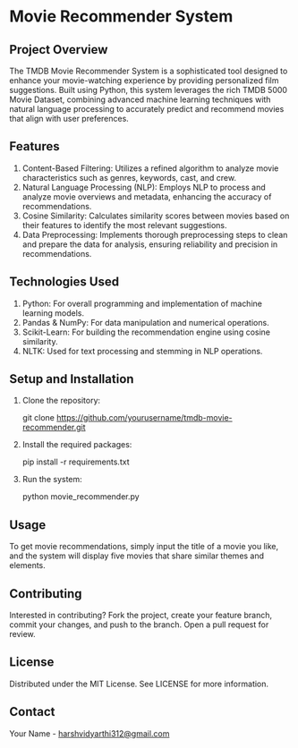# Movie Recommender System

## Project Overview
The TMDB Movie Recommender System is a sophisticated tool designed to enhance your movie-watching experience by providing personalized film suggestions. Built using Python, this system leverages the rich TMDB 5000 Movie Dataset, combining advanced machine learning techniques with natural language processing to accurately predict and recommend movies that align with user preferences.

## Features
1. Content-Based Filtering: Utilizes a refined algorithm to analyze movie characteristics such as genres, keywords, cast, and crew.
2. Natural Language Processing (NLP): Employs NLP to process and analyze movie overviews and metadata, enhancing the accuracy of recommendations.
3. Cosine Similarity: Calculates similarity scores between movies based on their features to identify the most relevant suggestions.
4. Data Preprocessing: Implements thorough preprocessing steps to clean and prepare the data for analysis, ensuring reliability and precision in recommendations.

## Technologies Used
1. Python: For overall programming and implementation of machine learning models.
2. Pandas & NumPy: For data manipulation and numerical operations.
3. Scikit-Learn: For building the recommendation engine using cosine similarity.
4. NLTK: Used for text processing and stemming in NLP operations.

## Setup and Installation
1. Clone the repository:

    git clone https://github.com/yourusername/tmdb-movie-recommender.git

2. Install the required packages:

    pip install -r requirements.txt

3. Run the system:

    python movie_recommender.py

## Usage
To get movie recommendations, simply input the title of a movie you like, and the system will display five movies that share similar themes and elements.

## Contributing
Interested in contributing? Fork the project, create your feature branch, commit your changes, and push to the branch. Open a pull request for review.

## License
Distributed under the MIT License. See LICENSE for more information.

## Contact
Your Name - harshvidyarthi312@gmail.com

